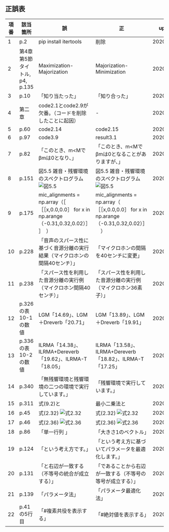 ## 正誤表
|項番|該当箇所|誤|正|update|
|---|---|---|---|---|
|1|p.2| pip install itertools | 削除　|2020/08/24|
|2|第4章第5節タイトル, p4, p.135 | Maximization-Majorization | Majorization-Minimization | 2020/08/24|
|3|p.10| 「知り当たった」|「知り合った」|2020/08/24|
|4|第二章|code2.1とcode2.9が欠番。（コードを削除したことに起因）|-|2020/08/24|
|5|p.60|code2.14|code2.15|2020/08/24|
|6|p.97|code3.9|result3.1|2020/08/24|
|7|p.82| 「このとき、m<Mでβmは0となり、」|「このとき、m<Mでβmは0となることがありますが、」|2020/08/24|
|8|p.151| 図5.5 雑音・残響環境のスペクトログラム ![図5.5](err_fig_5_5.png)|図5.5 雑音・残響環境のスペクトログラム ![図5.5](fig_5_5.png)|2020/08/24|
|9|p.175| mic_alignments = np.array（［ ［［x,0.0,0.0］ for x in np.arange（-0.31,0.32,0.02）］ ］　） |  mic_alignments = np.array（ ［［x,0.0,0.0］ for x in np.arange（-0.31,0.32,0.02）］ 　）　|2020/08/24|
|10|p.228| 「音声のスパース性に基づく音源分離の実行結果（マイクロホンの間隔40センチ）」|「マイクロホンの間隔を40センチに変更」|2020/08/24|
|11|p.238| 「スパース性を利用した音源分離の実行例（マイクロホン間隔40センチ）」|「スパース性を利用した音源分離の実行例（マイクロホン36素子）」|2020/08/24|
|12|p.326の表10-1の数値| LGM「14.69」、LGM＋Dreverb「20.71」|LGM「13.89」、LGM＋Dreverb「19.91」|2020/08/24|
|13|p.336の表10-2の数値| ILRMA「14.38」、ILRMA+Dereverb「19.62」、ILRMA-T「18.05」|ILRMA「13.58」、ILRMA+Dereverb「18.82」、ILRMA-T「17.25」|2020/08/24|
|14|p.340|「無残響環境と残響環境の二つの環境で実行しています。」 |「残響環境で実行しています。」|2020/08/24|
|15|p.311|式(9.2)と |最小二乗法と|2020/08/25|
|16|p.45|式(2.32) ![式2.32](err_eq_2_32.png) |式(2.32) ![式2.32](eq_2_32.png) |2020/08/27|
|17|p.46|式(2.36) ![式2.36](err_eq_2_36.png) |式(2.36) ![式2.36](eq_2_36.png) |2020/08/27|
|18|p.86|「単一行列 」|「大きさ1のベクトル」 |2020/08/27|
|19|p.124|「という考え方です。」 |「という考え方に基づいてパラメータを最適化します。」|2020/08/27|
|20|p.131|「と右辺が一致する（不等号の統合が成立する）」 |「であることから右辺が一致する（不等号の等号が成立する）」|2020/08/27|
|21|p.139|「パラメータ法」 |「パラメータ最適化法」|2020/08/27|
|22|p.41の5行目|「#複素共役を表示する」 |「#絶対値を表示する」|2020/11/13|

